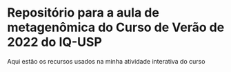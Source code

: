 # Repositório para a aula de metagenômica do Curso de Verão de 2022 do IQ-USP
Aqui estão os recursos usados na minha atividade interativa do curso
